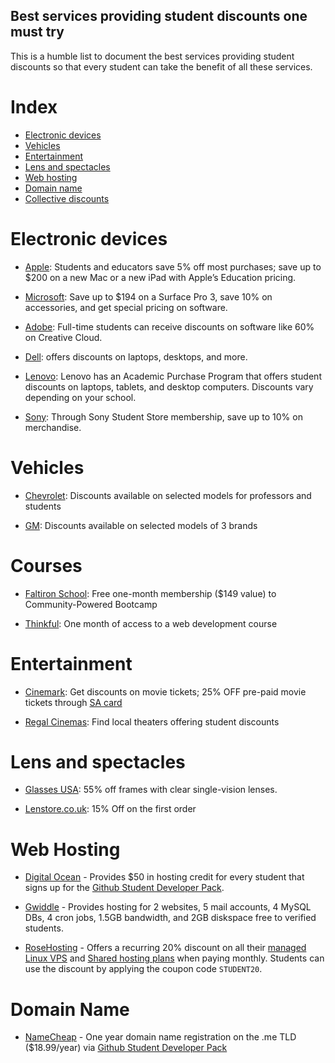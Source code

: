 ## Best services providing student discounts one must try

This is a humble list to document the best services providing student discounts so that every student can take the benefit of all these services.

# Index

* [Electronic devices]()
* [Vehicles]()
* [Entertainment](#entertainment)
* [Lens and spectacles]()
* [Web hosting]()
* [Domain name]()
* [Collective discounts]()

# Electronic devices

* [Apple](http://store.apple.com/us/browse/campaigns/education_pricing): Students and educators save 5% off most purchases; save up to $200 on a new Mac or a new iPad with Apple’s Education pricing. 

* [Microsoft](): Save up to $194 on a Surface Pro 3, save 10% on accessories, and get special pricing on software. 

* [Adobe](): Full-time students can receive discounts on software like 60% on Creative Cloud.

* [Dell](http://www.dell.com/learn/us/en/6099/campaigns/welcome-to-dell-university): offers discounts on laptops, desktops, and more.

* [Lenovo](): Lenovo has an Academic Purchase Program that offers student discounts on laptops, tablets, and desktop computers. Discounts vary depending on your school. 

* [Sony](http://store.sony.com/gsi/webstore/WFS/SNYNA-SNYUS-Site/en_US/-/USD/ViewPurchasePrograms-EDULandingPage): Through Sony Student Store membership, save up to 10% on merchandise.

# Vehicles

* [Chevrolet](http://www.chevrolet.com/discounts): Discounts available on selected models for professors and students

* [GM](https://www.gmcollegediscount.com/vehicles/): Discounts available on selected models of 3 brands

# Courses

* [Faltiron School](): Free one-month membership ($149 value) to Community-Powered Bootcamp

* [Thinkful](): One month of access to a web development course 

# Entertainment

* [Cinemark](http://www.cinemark.com/discounts-student-discounts): Get discounts on movie tickets; 25% OFF pre-paid movie tickets through [SA card](http://www.studentadvantage.com/discountcard/)

* [Regal Cinemas](https://www.regmovies.com/help/entry/student-discount): Find local theaters offering student discounts

# Lens and spectacles

* [Glasses USA](https://www.glassesusa.com/students-discount): 55% off frames with clear single-vision lenses.

* [Lenstore.co.uk](https://www.lenstore.co.uk/unidays-student-discount): 15% Off on the first order

# Web Hosting

  * [Digital Ocean](https://www.digitalocean.com) - Provides $50 in hosting credit for every student that signs up for the [Github Student Developer Pack](https://education.github.com/pack).

  * [Gwiddle](https://gwiddle.co.uk) - Provides hosting for 2 websites, 5 mail accounts, 4 MySQL DBs, 4 cron jobs, 1.5GB bandwidth, and 2GB diskspace free to verified students. 

  * [RoseHosting](https://www.rosehosting.com)  - Offers a recurring 20% discount on all their [managed Linux VPS](https://www.rosehosting.com/linux-vps-hosting.html) and [Shared hosting plans](https://www.rosehosting.com/linux-shared-hosting.html) when paying monthly. Students can use the discount by applying the coupon code `STUDENT20`. 

# Domain Name 

  * [NameCheap](http://nc.me) - One year domain name registration on the .me TLD ($18.99/year) via [Github Student Developer Pack](https://education.github.com/pack)


